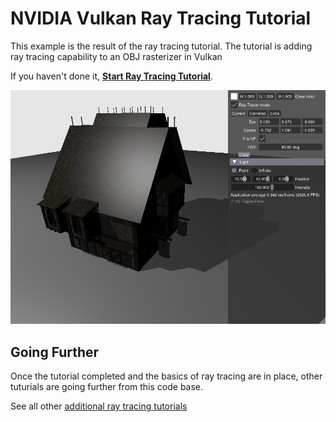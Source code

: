 # NVIDIA Vulkan Ray Tracing Tutorial

This example is the result of the ray tracing tutorial.
The tutorial is adding ray tracing capability to an OBJ rasterizer in Vulkan

If you haven't done it, [**Start Ray Tracing Tutorial**](https://nvpro-samples.github.io/vk_raytracing_tutorial_KHR/).

![resultRaytraceShadowMedieval](../docs/Images/resultRaytraceShadowMedieval.png)

## Going Further

Once the tutorial completed and the basics of ray tracing are in place, other tuturials are going further from this code base.

See all other [additional ray tracing tutorials](../README.md#extra-tutorials)
